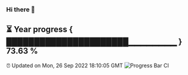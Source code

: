 ### Hi there 👋
⏳ Year progress { ██████████████████████▁▁▁▁▁▁▁▁ } 73.63 %
---
⏰ Updated on Mon, 26 Sep 2022 18:10:05 GMT
![Progress Bar CI](https://github.com/Moyi321/Moyi321/workflows/Progress%20Bar%20CI/badge.svg)
